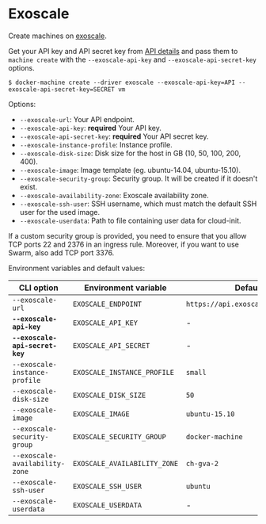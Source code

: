 <!--[metadata]>
+++
title = "exoscale"
description = "exoscale driver for machine"
keywords = ["machine, exoscale, driver"]
[menu.main]
parent="smn_machine_drivers"
+++
<![end-metadata]-->

# Exoscale

Create machines on [exoscale](https://www.exoscale.ch/).

Get your API key and API secret key from [API details](https://portal.exoscale.ch/account/api) and pass them to `machine create` with the `--exoscale-api-key` and `--exoscale-api-secret-key` options.

    $ docker-machine create --driver exoscale --exoscale-api-key=API --exoscale-api-secret-key=SECRET vm

Options:

-   `--exoscale-url`: Your API endpoint.
-   `--exoscale-api-key`: **required** Your API key.
-   `--exoscale-api-secret-key`: **required** Your API secret key.
-   `--exoscale-instance-profile`: Instance profile.
-   `--exoscale-disk-size`: Disk size for the host in GB (10, 50, 100, 200, 400).
-   `--exoscale-image`: Image template (eg. ubuntu-14.04, ubuntu-15.10).
-   `--exoscale-security-group`: Security group. It will be created if it doesn't exist.
-   `--exoscale-availability-zone`: Exoscale availability zone.
-   `--exoscale-ssh-user`: SSH username, which must match the default SSH user for the used image.
-   `--exoscale-userdata`: Path to file containing user data for cloud-init.

If a custom security group is provided, you need to ensure that you allow TCP ports 22 and 2376 in an ingress rule. Moreover, if you want to use Swarm, also add TCP port 3376.

Environment variables and default values:

| CLI option                      | Environment variable         | Default                           |
| ------------------------------- | ---------------------------- | --------------------------------- |
| `--exoscale-url`                | `EXOSCALE_ENDPOINT`          | `https://api.exoscale.ch/compute` |
| **`--exoscale-api-key`**        | `EXOSCALE_API_KEY`           | -                                 |
| **`--exoscale-api-secret-key`** | `EXOSCALE_API_SECRET`        | -                                 |
| `--exoscale-instance-profile`   | `EXOSCALE_INSTANCE_PROFILE`  | `small`                           |
| `--exoscale-disk-size`          | `EXOSCALE_DISK_SIZE`         | `50`                              |
| `--exoscale-image`              | `EXOSCALE_IMAGE`             | `ubuntu-15.10`                    |
| `--exoscale-security-group`     | `EXOSCALE_SECURITY_GROUP`    | `docker-machine`                  |
| `--exoscale-availability-zone`  | `EXOSCALE_AVAILABILITY_ZONE` | `ch-gva-2`                        |
| `--exoscale-ssh-user`           | `EXOSCALE_SSH_USER`          | `ubuntu`                          |
| `--exoscale-userdata`           | `EXOSCALE_USERDATA`          | -                                 |

